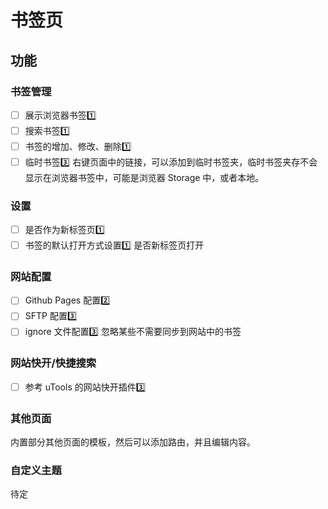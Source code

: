 # 书签页

## 功能

### 书签管理

- [ ] 展示浏览器书签1️⃣
- [ ] 搜索书签1️⃣
- [ ] 书签的增加、修改、删除1️⃣
- [ ] 临时书签3️⃣
      右键页面中的链接，可以添加到临时书签夹，临时书签夹存不会显示在浏览器书签中，可能是浏览器 Storage 中，或者本地。

### 设置

- [ ] 是否作为新标签页1️⃣
- [ ] 书签的默认打开方式设置1️⃣
      是否新标签页打开

### 网站配置

- [ ] Github Pages 配置2️⃣
- [ ] SFTP 配置3️⃣
- [ ] ignore 文件配置3️⃣
      忽略某些不需要同步到网站中的书签

### 网站快开/快捷搜索

- [ ] 参考 uTools 的网站快开插件3️⃣

### 其他页面

内置部分其他页面的模板，然后可以添加路由，并且编辑内容。

### 自定义主题

待定